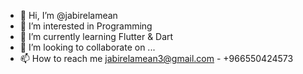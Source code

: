 - 👋 Hi, I’m @jabirelamean
- 👀 I’m interested in Programming
- 🌱 I’m currently learning Flutter & Dart
- 💞️ I’m looking to collaborate on ...
- 📫 How to reach me jabirelamean3@gmail.com - +966550424573

<!---
jabirelamean/jabirelamean is a ✨ special ✨ repository because its `README.md` (this file) appears on your GitHub profile.
You can click the Preview link to take a look at your changes.
--->
